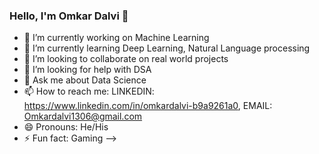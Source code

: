 ### Hello, I'm Omkar Dalvi 👋

- 🔭 I’m currently working on Machine Learning
- 🌱 I’m currently learning Deep Learning, Natural Language processing
- 👯 I’m looking to collaborate on real world projects
- 🤔 I’m looking for help with DSA
- 💬 Ask me about Data Science
- 📫 How to reach me: LINKEDIN: https://www.linkedin.com/in/omkardalvi-b9a9261a0, EMAIL: Omkardalvi1306@gmail.com
- 😄 Pronouns: He/His
- ⚡ Fun fact: Gaming
-->
